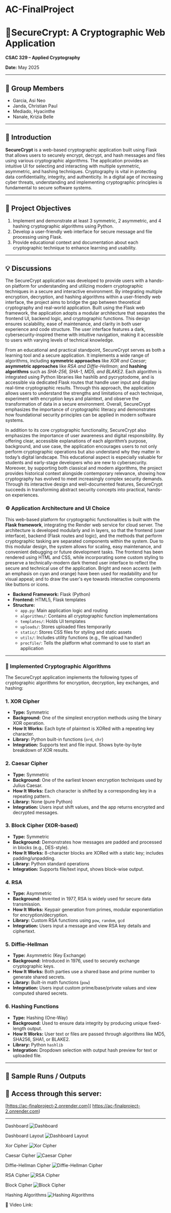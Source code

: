 # AC-FinalProject

# 🔐SecureCrypt: A Cryptographic Web Application

**CSAC 329 – Applied Cryptography**

**Date:** May 2025  

---

## 👥 Group Members

- Garcia, Asi Neo
- Janda, Christian Paul 
- Mediado, Hyacinthe 
- Nanale, Krizia Belle 

---

## 📖 Introduction

**SecureCrypt** is a web-based cryptographic application built using Flask that allows users to securely encrypt, decrypt, and hash messages and files using various cryptographic algorithms. The application provides an intuitive UI for selecting and interacting with multiple symmetric, asymmetric, and hashing techniques. Cryptography is vital in protecting data confidentiality, integrity, and authenticity. In a digital age of increasing cyber threats, understanding and implementing cryptographic principles is fundamental to secure software systems.

---

## 🎯 Project Objectives

1. Implement and demonstrate at least 3 symmetric, 2 asymmetric, and 4 hashing cryptographic algorithms using Python.
2. Develop a user-friendly web interface for secure message and file processing using Flask.
3. Provide educational context and documentation about each cryptographic technique to enhance learning and usability.

---

## 💡 Discussions

The SecureCrypt application was developed to provide users with a hands-on platform for understanding and utilizing modern cryptographic techniques in a secure and interactive environment. By integrating multiple encryption, decryption, and hashing algorithms within a user-friendly web interface, the project aims to bridge the gap between theoretical cryptography and real-world application. Built using the Flask web framework, the application adopts a modular architecture that separates the frontend UI, backend logic, and cryptographic functions. This design ensures scalability, ease of maintenance, and clarity in both user experience and code structure. The user interface features a dark, cybersecurity-inspired theme with intuitive navigation, making it accessible to users with varying levels of technical knowledge.

From an educational and practical standpoint, SecureCrypt serves as both a learning tool and a secure application. It implements a wide range of algorithms, including **symmetric approaches** like *XOR and Caesar*; **asymmetric approaches** like *RSA and Diffie-Hellman*; and **hashing algorithms** such as *SHA-256, SHA-1, MD5, and BLAKE2*. Each algorithm is integrated using Python libraries like hashlib and pycryptodome, and is accessible via dedicated Flask routes that handle user input and display real-time cryptographic results. Through this approach, the application allows users to understand the strengths and limitations of each technique, experiment with encryption keys and plaintext, and observe the transformation of data in a secure environment. Overall, SecureCrypt emphasizes the importance of cryptographic literacy and demonstrates how foundational security principles can be applied in modern software systems.

In addition to its core cryptographic functionality, SecureCrypt also emphasizes the importance of user awareness and digital responsibility. By offering clear, accessible explanations of each algorithm’s purpose, background, and use case, the application encourages users to not only perform cryptographic operations but also understand why they matter in today’s digital landscape. This educational aspect is especially valuable for students and early-stage developers who are new to cybersecurity. Moreover, by supporting both classical and modern algorithms, the project provides historical context alongside contemporary relevance, showing how cryptography has evolved to meet increasingly complex security demands. Through its interactive design and well-documented features, SecureCrypt succeeds in transforming abstract security concepts into practical, hands-on experiences.

### ⚙️ Application Architecture and UI Choice

This web-based platform for cryptographic functionalities is built with the **Flask framework**, integrating the Render web service for cloud server. The architecture is developed modularly and in layers, so that the frontend (user interface), backend (Flask routes and logic), and the methods that perform cryptographic tasking are separated components within the system. Due to this modular design, the system allows for scaling, easy maintenance, and convenient debugging or future development tasks. The frontend has been rendered using HTML and CSS, while incorporating some custom styling to preserve a technically-modern dark themed user interface to reflect the secure and technical use of the application. Bright and neon accents (with an emphasis on cyan and orange) have been used for readability and for visual appeal; and to draw the user's eye towards interactive components like buttons or icons.

- **Backend Framework:** Flask (Python)
- **Frontend:** HTML5, Flask templates
- **Structure:**
  - `app.py`: Main application logic and routing
  - `algorithms/`: Contains all cryptographic function implementations
  - `templates/`: Holds UI templates
  - `uploads/`: Stores uploaded files temporarily
  - `static/`: Stores CSS files for styling and static assets
  - `utils/`: Includes utility functions (e.g., file upload handler)
  - `procfile/`: Tells the platform what command to use to start an application

---

### 🔐 Implemented Cryptographic Algorithms

The SecureCrypt application implements the following types of cryptographic algorithms for encryption, decryption, key exchanges, and hashing:

### 1. **XOR Cipher**
- **Type:** Symmetric
- **Background:** One of the simplest encryption methods using the binary XOR operation.
- **How It Works:** Each byte of plaintext is XORed with a repeating key character.
- **Library:** Python built-in functions (`ord`, `chr`)
- **Integration:** Supports text and file input. Shows byte-by-byte breakdown of XOR results.

### 2. **Caesar Cipher**
- **Type:** Symmetric
- **Background:** One of the earliest known encryption techniques used by Julius Caesar.
- **How It Works:** Each character is shifted by a corresponding key in a repeating pattern.
- **Library:** None (pure Python)
- **Integration:** Users input shift values, and the app returns encrypted and decrypted messages.

### 3. **Block Cipher (XOR-based)**
- **Type:** Symmetric
- **Background:** Demonstrates how messages are padded and processed in blocks (e.g., DES-style).
- **How It Works:** 8-character blocks are XORed with a static key; includes padding/unpadding.
- **Library:** Python standard operations
- **Integration:** Supports file/text input, shows block-wise output.

### 4. **RSA**
- **Type:** Asymmetric
- **Background:** Invented in 1977, RSA is widely used for secure data transmission.
- **How It Works:** Keypair generation from primes, modular exponentiation for encryption/decryption.
- **Library:** Custom RSA functions using `pow`, `random`, `gcd`
- **Integration:** Users input a message and view RSA key details and ciphertext.

### 5. **Diffie-Hellman**
- **Type:** Asymmetric (Key Exchange)
- **Background:** Introduced in 1976, used to securely exchange cryptographic keys.
- **How It Works:** Both parties use a shared base and prime number to generate shared secrets.
- **Library:** Built-in math functions (`pow`)
- **Integration:** Users input custom prime/base/private values and view computed shared secrets.

### 6. **Hashing Functions**
- **Type:** Hashing (One-Way)
- **Background:** Used to ensure data integrity by producing unique fixed-length output.
- **How It Works:** User text or files are passed through algorithms like MD5, SHA256, SHA1, or BLAKE2.
- **Library:** Python `hashlib`
- **Integration:** Dropdown selection with output hash preview for text or uploaded file.

---
## 📸 Sample Runs / Outputs

## 🔗 Access through this server:
[https://ac-finalproject-2.onrender.com]( https://ac-finalproject-2.onrender.com)

---

Dashboard
![Dashboard](images/dashboard.png)

Dashboard Layout
![Dashboard Layout](images/layout_dashboard.png)

Xor Cipher
![Xor Cipher](images/xorcipher.png)

Caesar Cipher
![Caesar Cipher](images/caesarcipher.png)

Diffie-Hellman Cipher
![Diffie-Hellman Cipher](images/diffiecipher.png)

RSA Cipher
![RSA Cipher](images/rsacipher.png)

Block Cipher
![Block Cipher](images/blockcipher.png)

Hashing Algorithms
![Hashing Algorithms](images/hash.png)



🔗 Video Link:

